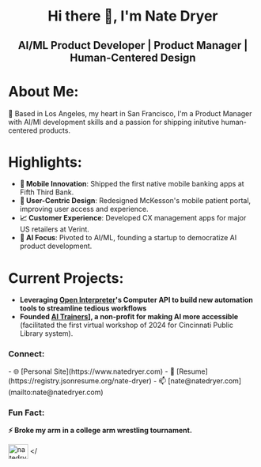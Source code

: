 <h1 align="center">Hi there 👋, I'm Nate Dryer</h1>
<h2 align="center">AI/ML Product Developer | Product Manager | Human-Centered Design </h2>

# About Me:
<p align="left"> 📍 Based in Los Angeles, my heart in San Francisco, I'm a Product Manager with AI/Ml development skills and a passion for shipping initutive human-centered products.<//>

# Highlights:
- **🚀 Mobile Innovation**: Shipped the first native mobile banking apps at Fifth Third Bank.
- **🔧 User-Centric Design**: Redesigned McKesson's mobile patient portal, improving user access and experience.
- **📈 Customer Experience**: Developed CX management apps for major US retailers at Verint.
- **🤖 AI Focus**: Pivoted to AI/ML, founding a startup to democratize AI product development.

# Current Projects:
- **Leveraging [Open Interpreter](https://www.openinterpreter.com/)'s Computer API to build new automation tools to streamline tedious workflows**
- **Founded [AI Trainers](https://www.aitrainers.io)], a non-profit for making AI more accessible** (facilitated the first virtual workshop of 2024 for Cincinnati Public Library system).

<h3 align="left">Connect:</h3>
<p align="left">
- 🌐 [Personal Site](https://www.natedryer.com)
- 📄 [Resume](https://registry.jsonresume.org/nate-dryer)
- 📫 [nate@natedryer.com](mailto:nate@natedryer.com)

### Fun Fact:
**⚡ Broke my arm in a college arm wrestling tournament.**

<a href="https://linkedin.com/in/natedryer" target="blank"><img align="center" src="https://raw.githubusercontent.com/rahuldkjain/github-profile-readme-generator/master/src/images/icons/Social/linked-in-alt.svg" alt="natedryer" height="30" width="40" /></a>
</
